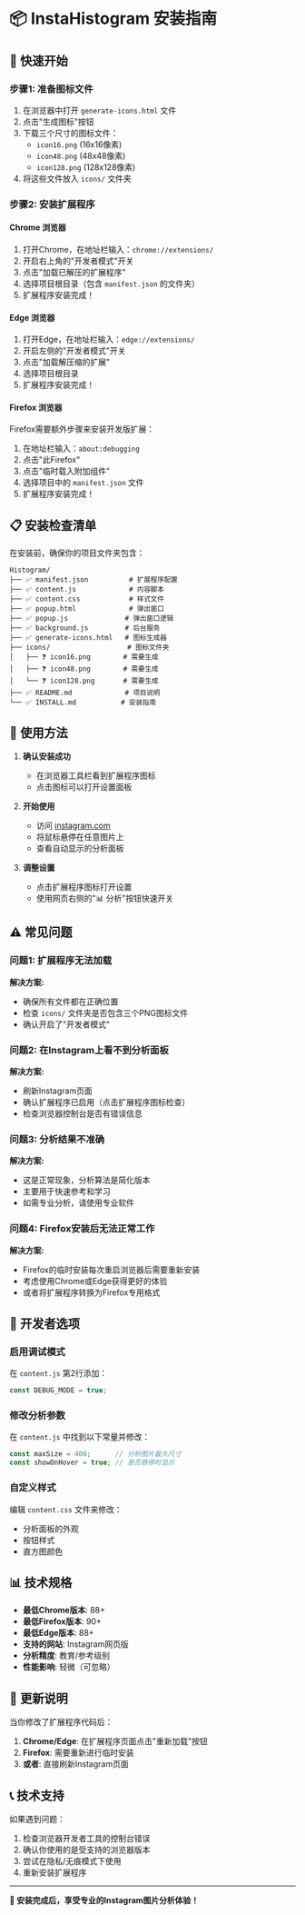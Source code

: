 # 📦 InstaHistogram 安装指南

## 🎯 快速开始

### 步骤1: 准备图标文件
1. 在浏览器中打开 `generate-icons.html` 文件
2. 点击"生成图标"按钮
3. 下载三个尺寸的图标文件：
   - `icon16.png` (16x16像素)
   - `icon48.png` (48x48像素) 
   - `icon128.png` (128x128像素)
4. 将这些文件放入 `icons/` 文件夹

### 步骤2: 安装扩展程序

#### Chrome 浏览器
1. 打开Chrome，在地址栏输入：`chrome://extensions/`
2. 开启右上角的"开发者模式"开关
3. 点击"加载已解压的扩展程序"
4. 选择项目根目录（包含 `manifest.json` 的文件夹）
5. 扩展程序安装完成！

#### Edge 浏览器
1. 打开Edge，在地址栏输入：`edge://extensions/`
2. 开启左侧的"开发者模式"开关
3. 点击"加载解压缩的扩展"
4. 选择项目根目录
5. 扩展程序安装完成！

#### Firefox 浏览器
Firefox需要额外步骤来安装开发版扩展：
1. 在地址栏输入：`about:debugging`
2. 点击"此Firefox"
3. 点击"临时载入附加组件"
4. 选择项目中的 `manifest.json` 文件
5. 扩展程序安装完成！

## 📋 安装检查清单

在安装前，确保你的项目文件夹包含：

```
Histogram/
├── ✅ manifest.json          # 扩展程序配置
├── ✅ content.js             # 内容脚本
├── ✅ content.css            # 样式文件  
├── ✅ popup.html             # 弹出窗口
├── ✅ popup.js              # 弹出窗口逻辑
├── ✅ background.js         # 后台服务
├── ✅ generate-icons.html   # 图标生成器
├── icons/                   # 图标文件夹
│   ├── ❓ icon16.png        # 需要生成
│   ├── ❓ icon48.png        # 需要生成
│   └── ❓ icon128.png       # 需要生成
├── ✅ README.md             # 项目说明
└── ✅ INSTALL.md           # 安装指南
```

## 🚀 使用方法

1. **确认安装成功**
   - 在浏览器工具栏看到扩展程序图标
   - 点击图标可以打开设置面板

2. **开始使用**
   - 访问 [instagram.com](https://instagram.com)
   - 将鼠标悬停在任意图片上
   - 查看自动显示的分析面板

3. **调整设置**
   - 点击扩展程序图标打开设置
   - 使用网页右侧的"📊 分析"按钮快速开关

## ⚠️ 常见问题

### 问题1: 扩展程序无法加载
**解决方案:**
- 确保所有文件都在正确位置
- 检查 `icons/` 文件夹是否包含三个PNG图标文件
- 确认开启了"开发者模式"

### 问题2: 在Instagram上看不到分析面板
**解决方案:**
- 刷新Instagram页面
- 确认扩展程序已启用（点击扩展程序图标检查）
- 检查浏览器控制台是否有错误信息

### 问题3: 分析结果不准确
**解决方案:**
- 这是正常现象，分析算法是简化版本
- 主要用于快速参考和学习
- 如需专业分析，请使用专业软件

### 问题4: Firefox安装后无法正常工作
**解决方案:**
- Firefox的临时安装每次重启浏览器后需要重新安装
- 考虑使用Chrome或Edge获得更好的体验
- 或者将扩展程序转换为Firefox专用格式

## 🔧 开发者选项

### 启用调试模式
在 `content.js` 第2行添加：
```javascript
const DEBUG_MODE = true;
```

### 修改分析参数
在 `content.js` 中找到以下常量并修改：
```javascript
const maxSize = 400;      // 分析图片最大尺寸
const showOnHover = true; // 是否悬停时显示
```

### 自定义样式
编辑 `content.css` 文件来修改：
- 分析面板的外观
- 按钮样式
- 直方图颜色

## 📊 技术规格

- **最低Chrome版本**: 88+
- **最低Firefox版本**: 90+
- **最低Edge版本**: 88+
- **支持的网站**: Instagram网页版
- **分析精度**: 教育/参考级别
- **性能影响**: 轻微（可忽略）

## 🔄 更新说明

当你修改了扩展程序代码后：

1. **Chrome/Edge**: 在扩展程序页面点击"重新加载"按钮
2. **Firefox**: 需要重新进行临时安装
3. **或者**: 直接刷新Instagram页面

## 📞 技术支持

如果遇到问题：
1. 检查浏览器开发者工具的控制台错误
2. 确认你使用的是受支持的浏览器版本
3. 尝试在隐私/无痕模式下使用
4. 重新安装扩展程序

---

**🎉 安装完成后，享受专业的Instagram图片分析体验！**
